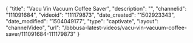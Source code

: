 {
    "title": "Vacu Vin Vacuum Coffee Saver",
    "description": "",
    "channelid": "111091684",
    "videoid": "111179873",
    "date_created": "1502923343",
    "date_modified": "1504049177",
    "type": "captivate",
    "layout": "channelVideo",
    "url": "\/bbbusa-latest-videos\/vacu-vin-vacuum-coffee-saver\/111091684-111179873"
}